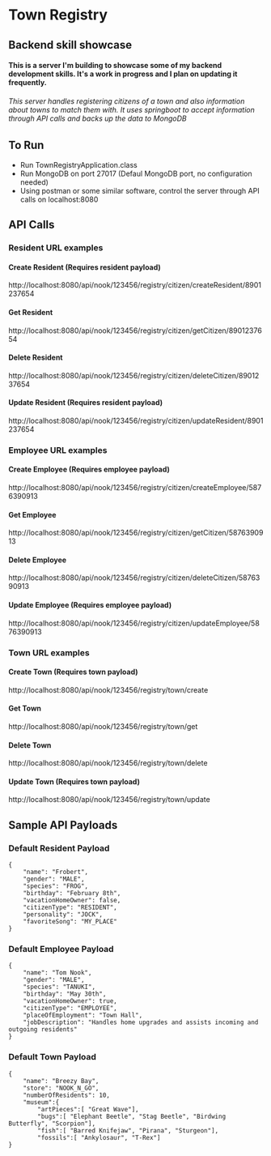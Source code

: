 # Town Registry
## Backend skill showcase
#### This is a server I'm building to showcase some of my backend development skills. It's a work in progress and I plan on updating it frequently.

###### This server handles registering citizens of a town and also information about towns to match them with. It uses springboot to accept information through API calls and backs up the data to MongoDB

## To Run

- Run TownRegistryApplication.class
- Run MongoDB on port 27017 (Defaul MongoDB port, no configuration needed)
- Using postman or some similar software, control the server through API calls on localhost:8080

## API Calls
###
### Resident URL examples
#### Create Resident (Requires resident payload)
http://localhost:8080/api/nook/123456/registry/citizen/createResident/8901237654
#### Get Resident
http://localhost:8080/api/nook/123456/registry/citizen/getCitizen/8901237654
#### Delete Resident
http://localhost:8080/api/nook/123456/registry/citizen/deleteCitizen/8901237654
#### Update Resident (Requires resident payload)
http://localhost:8080/api/nook/123456/registry/citizen/updateResident/8901237654
###
### Employee URL examples
#### Create Employee (Requires employee payload)
http://localhost:8080/api/nook/123456/registry/citizen/createEmployee/5876390913
#### Get Employee
http://localhost:8080/api/nook/123456/registry/citizen/getCitizen/5876390913
#### Delete Employee
http://localhost:8080/api/nook/123456/registry/citizen/deleteCitizen/5876390913
#### Update Employee (Requires employee payload)
http://localhost:8080/api/nook/123456/registry/citizen/updateEmployee/5876390913
###
### Town URL examples
#### Create Town (Requires town payload)
http://localhost:8080/api/nook/123456/registry/town/create
#### Get Town
http://localhost:8080/api/nook/123456/registry/town/get
#### Delete Town
http://localhost:8080/api/nook/123456/registry/town/delete
#### Update Town (Requires town payload)
http://localhost:8080/api/nook/123456/registry/town/update

## Sample API Payloads
### Default Resident Payload

    {
        "name": "Frobert",
        "gender": "MALE",
        "species": "FROG",
        "birthday": "February 8th",
        "vacationHomeOwner": false,
        "citizenType": "RESIDENT",
        "personality": "JOCK",
        "favoriteSong": "MY_PLACE"
    }

### Default Employee Payload

    {
        "name": "Tom Nook",
        "gender": "MALE",
        "species": "TANUKI",
        "birthday": "May 30th",
        "vacationHomeOwner": true,
        "citizenType": "EMPLOYEE",
        "placeOfEmployment": "Town Hall",
        "jobDescription": "Handles home upgrades and assists incoming and outgoing residents"
    }

### Default Town Payload
    {
        "name": "Breezy Bay",
        "store": "NOOK_N_GO",
        "numberOfResidents": 10,
        "museum":{
            "artPieces":[ "Great Wave"],
            "bugs":[ "Elephant Beetle", "Stag Beetle", "Birdwing Butterfly", "Scorpion"],
            "fish":[ "Barred Knifejaw", "Pirana", "Sturgeon"],
            "fossils":[ "Ankylosaur", "T-Rex"]
    }



